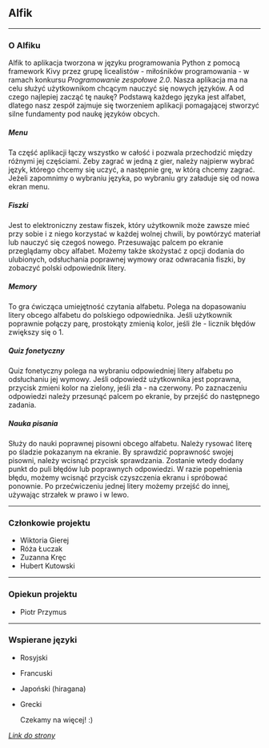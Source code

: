 ## Alfik 
***

### O Alfiku

Alfik to aplikacja tworzona w języku programowania Python z pomocą framework Kivy przez grupę licealistów - miłośników programowania - w ramach konkursu _Programowanie zespołowe 2.0_. Nasza aplikacja ma na celu służyć użytkownikom chcącym nauczyć się nowych języków. A od czego najlepiej zacząć tę naukę? Podstawą każdego języka jest alfabet, dlatego nasz zespół zajmuje się tworzeniem aplikacji pomagającej stworzyć silne fundamenty pod naukę języków obcych.

##### Menu

Ta część aplikacji łączy wszystko w całość i pozwala przechodzić między różnymi jej częściami. Żeby zagrać w jedną z gier, należy najpierw wybrać język, którego chcemy się uczyć, a następnie grę, w którą chcemy zagrać. Jeżeli zapomnimy o wybraniu języka, po wybraniu gry załaduje się od nowa ekran menu.

##### Fiszki

Jest to elektroniczny zestaw fiszek, który użytkownik może zawsze mieć przy sobie i z niego korzystać w każdej wolnej chwili, by powtórzyć materiał lub nauczyć się czegoś nowego. Przesuwając palcem po ekranie przeglądamy obcy alfabet. Możemy także skożystać z opcji dodania do ulubionych, odsłuchania poprawnej wymowy oraz odwracania fiszki, by zobaczyć polski odpowiednik litery.

##### Memory

To gra ćwicząca umiejętność czytania alfabetu. Polega na dopasowaniu litery obcego alfabetu do polskiego odpowiednika. Jeśli użytkownik poprawnie połączy parę, prostokąty zmienią kolor, jeśli źle - licznik błędów zwiększy się o 1.

##### Quiz fonetyczny

Quiz fonetyczny polega na wybraniu odpowiedniej litery alfabetu po odsłuchaniu jej wymowy. Jeśli odpowiedź użytkownika jest poprawna, przycisk zmieni kolor na zielony, jeśli zła - na czerwony. Po zaznaczeniu odpowiedzi należy przesunąć palcem po ekranie, by przejść do następnego zadania.

##### Nauka pisania

Służy do nauki poprawnej pisowni obcego alfabetu. Należy rysować literę po śladzie pokazanym na ekranie. By sprawdzić poprawność swojej pisowni, należy wcisnąć przycisk sprawdzania. Zostanie wtedy dodany punkt do puli błędów lub poprawnych odpowiedzi. W razie popełnienia błędu, możemy wcisnąć przycisk czyszczenia ekranu i spróbować ponownie. Po przećwiczeniu jednej litery możemy przejść do innej, używając strzałek w prawo i w lewo.

***
### Członkowie projektu

- Wiktoria Gierej
- Róża Łuczak
- Zuzanna Kręc
- Hubert Kutowski

***
### Opiekun projektu

- Piotr Przymus

***
### Wspierane języki

- Rosyjski
- Francuski
- Japoński (hiragana)
- Grecki


  Czekamy na więcej! :)


[_Link do strony_](https://wikucha.github.io/Alfik/)
